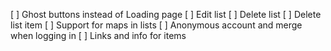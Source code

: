 [ ] Ghost buttons instead of Loading page
[ ] Edit list
[ ] Delete list
[ ] Delete list item
[ ] Support for maps in lists
[ ] Anonymous account and merge when logging in
[ ] Links and info for items
